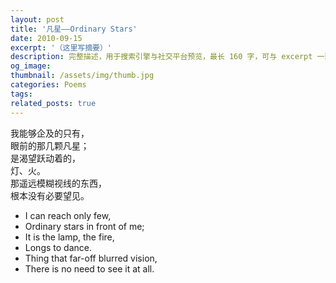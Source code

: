 ```yaml
---
layout: post
title: '凡星——Ordinary Stars'
date: 2010-09-15
excerpt: '（这里写摘要）'
description: 完整描述，用于搜索引擎与社交平台预览，最长 160 字，可与 excerpt 一致
og_image: 
thumbnail: /assets/img/thumb.jpg
categories: Poems
tags: 
related_posts: true
---
```


我能够企及的只有，  
眼前的那几颗凡星；  
是渴望跃动着的，  
灯、火。  
那遥远模糊视线的东西，  
根本没有必要望见。

- I can reach only few,
- Ordinary stars in front of me;
- It is the lamp, the fire,
- Longs to dance.
- Thing that far-off blurred vision,
- There is no need to see it at all.